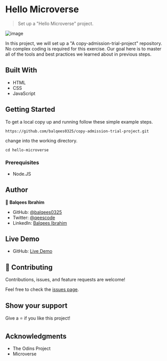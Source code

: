 # Hello Microverse

> Set up a "Hello Microverse" project.

![image](https://user-images.githubusercontent.com/66781780/124650508-e3a54d80-deaa-11eb-91a9-7f4b5b45432e.png)

In this project, we will set up a "A copy-admission-trial-project" repository. No complex coding is required for this exercise. Our goal here is to master all of the tools and best practices we learned about in previous steps.

## Built With

- HTML
- CSS
- JavaScript

## Getting Started

To get a local copy up and running follow these simple example steps.

`https://github.com/balqees0325/copy-admission-trial-project.git`

change into the working directory.

`cd hello-microverse`

### Prerequisites

- Node.JS

## Author

👤 **Balqees Ibrahim**

- GitHub: [@balqees0325](https://github.com/balqees0325)
- Twitter: [@qeescode](https://twitter.com/qeescode)
- LinkedIn: [Balqees Ibrahim](https://www.linkedin.com/in/balqees-ibrahim-911a81204/)

## Live Demo
- GitHub: [Live Demo](https://github.com/balqees0325)

## 🤝 Contributing

Contributions, issues, and feature requests are welcome!

Feel free to check the [issues page](../../issues/).

## Show your support

Give a ⭐️ if you like this project!

## Acknowledgments
- The Odins Project
- Microverse